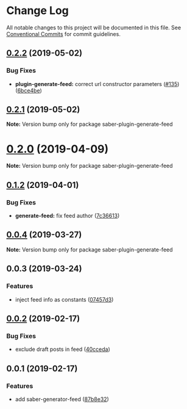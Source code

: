 # Change Log

All notable changes to this project will be documented in this file.
See [Conventional Commits](https://conventionalcommits.org) for commit guidelines.

## [0.2.2](https://github.com/egoist/saber/compare/saber-plugin-generate-feed@0.2.1...saber-plugin-generate-feed@0.2.2) (2019-05-02)

### Bug Fixes

- **plugin-generate-feed:** correct url constructor parameters ([#135](https://github.com/egoist/saber/issues/135)) ([6bce4be](https://github.com/egoist/saber/commit/6bce4be))

## [0.2.1](https://github.com/egoist/saber/compare/saber-plugin-generate-feed@0.2.0...saber-plugin-generate-feed@0.2.1) (2019-05-02)

**Note:** Version bump only for package saber-plugin-generate-feed

# [0.2.0](https://github.com/egoist/saber/compare/saber-plugin-generate-feed@0.1.2...saber-plugin-generate-feed@0.2.0) (2019-04-09)

**Note:** Version bump only for package saber-plugin-generate-feed

## [0.1.2](https://github.com/egoist/saber/compare/saber-plugin-generate-feed@0.1.1...saber-plugin-generate-feed@0.1.2) (2019-04-01)

### Bug Fixes

- **generate-feed:** fix feed author ([7c36613](https://github.com/egoist/saber/commit/7c36613))

## [0.0.4](https://github.com/egoist/saber/compare/saber-plugin-generate-feed@0.0.3...saber-plugin-generate-feed@0.0.4) (2019-03-27)

**Note:** Version bump only for package saber-plugin-generate-feed

## 0.0.3 (2019-03-24)

### Features

- inject feed info as constants ([07457d3](https://github.com/egoist/saber/commit/07457d3))

## [0.0.2](https://github.com/egoist/saber/compare/saber-generator-feed@0.0.1...saber-generator-feed@0.0.2) (2019-02-17)

### Bug Fixes

- exclude draft posts in feed ([40cceda](https://github.com/egoist/saber/commit/40cceda))

## 0.0.1 (2019-02-17)

### Features

- add saber-generator-feed ([87b8e32](https://github.com/egoist/saber/commit/87b8e32))
